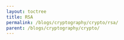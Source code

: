 ```yaml
---
layout: toctree
title: RSA
permalink: /blogs/cryptography/crypto/rsa/
parent: /blogs/cryptography/crypto/
---
```

